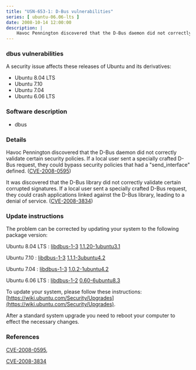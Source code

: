 ```yaml
---
title: "USN-653-1: D-Bus vulnerabilities"
series: [ ubuntu-06.06-lts ]
date: 2008-10-14 12:00:00
description: |
    Havoc Pennington discovered that the D-Bus daemon did not correctly validate certain security policies.  If a local user sent a specially crafted D-Bus request, they could bypass security policies that had a &quot;send_interface&quot; defined. ([CVE-2008-0595](http://people.ubuntu.com/~ubuntu-security/cve/CVE-2008-0595))
--- 
```

 
### dbus vulnerabilities

A security issue affects these releases of Ubuntu and its derivatives:

* Ubuntu 8.04 LTS
* Ubuntu 7.10
* Ubuntu 7.04
* Ubuntu 6.06 LTS

### Software description

* dbus 

### Details

Havoc Pennington discovered that the D-Bus daemon did not correctly validate certain security policies. If a local user sent a specially crafted D-Bus request, they could bypass security policies that had a &quot;send_interface&quot; defined. ([CVE-2008-0595](http://people.ubuntu.com/~ubuntu-security/cve/CVE-2008-0595))

It was discovered that the D-Bus library did not correctly validate certain corrupted signatures. If a local user sent a specially crafted D-Bus request, they could crash applications linked against the D-Bus library, leading to a denial of service. ([CVE-2008-3834](http://people.ubuntu.com/~ubuntu-security/cve/CVE-2008-3834)) 

### Update instructions

The problem can be corrected by updating your system to the following package version:

Ubuntu 8.04 LTS
 : [libdbus-1-3](https://launchpad.net/ubuntu/+source/dbus) <span> [1.1.20-1ubuntu3.1](https://launchpad.net/ubuntu/+source/dbus/1.1.20-1ubuntu3.1) </span> 

Ubuntu 7.10
 : [libdbus-1-3](https://launchpad.net/ubuntu/+source/dbus) <span> [1.1.1-3ubuntu4.2](https://launchpad.net/ubuntu/+source/dbus/1.1.1-3ubuntu4.2) </span> 

Ubuntu 7.04
 : [libdbus-1-3](https://launchpad.net/ubuntu/+source/dbus) <span> [1.0.2-1ubuntu4.2](https://launchpad.net/ubuntu/+source/dbus/1.0.2-1ubuntu4.2) </span> 

Ubuntu 6.06 LTS
 : [libdbus-1-2](https://launchpad.net/ubuntu/+source/dbus) <span> [0.60-6ubuntu8.3](https://launchpad.net/ubuntu/+source/dbus/0.60-6ubuntu8.3) </span> 

To update your system, please follow these instructions: [https://wiki.ubuntu.com/Security/Upgrades](https://wiki.ubuntu.com/Security/Upgrades).

After a standard system upgrade you need to reboot your computer to effect the necessary changes. 

### References

 [CVE-2008-0595](http://people.ubuntu.com/~ubuntu-security/cve/CVE-2008-0595), 

 [CVE-2008-3834](http://people.ubuntu.com/~ubuntu-security/cve/CVE-2008-3834)
 
